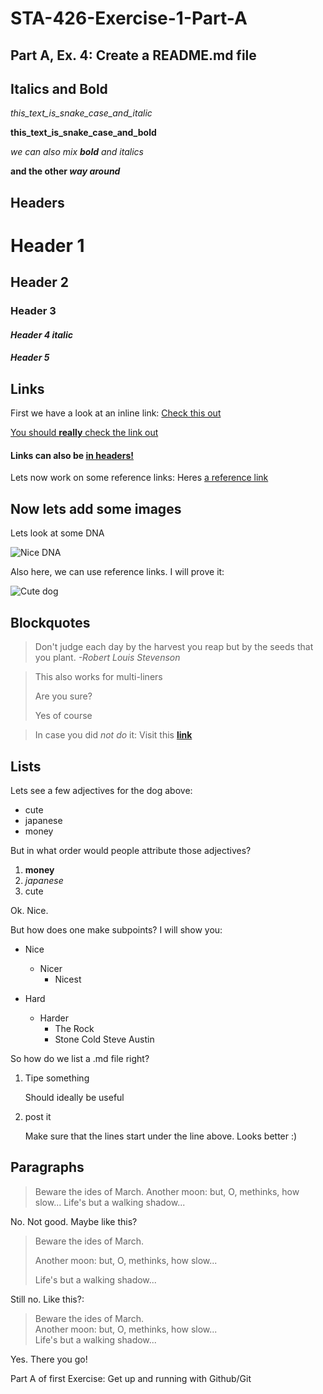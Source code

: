 # STA-426-Exercise-1-Part-A


## Part A, Ex. 4: Create a README.md file

## Italics and Bold

*this_text_is_snake_case_and_italic*

**this_text_is_snake_case_and_bold**

*we can also mix **bold** and italics*

**and the other *way around***

## Headers

# Header 1

## Header 2

### Header 3

#### *Header 4 italic*

##### **Header 5**

## Links

First we have a look at an inline link: [Check this out](https://www.srf.ch)

[You should **really** check the link out](https://www.srf.ch)

#### Links can also be [in headers!](https://www.srf.ch)

Lets now work on some reference links: Heres [a reference link][reference link]

## Now lets add some images

Lets look at some DNA

![Nice DNA](https://www.wissenschaft.de/wp-content/uploads/A/d/AdobeStock_179309453_B936C5D2-493D-4A34-8972-AE77D525F1EB-e1660294803521-990x648.jpg)

Also here, we can use reference links. I will prove it:

![Cute dog][cute doggie] 

## Blockquotes

>Don't judge each day by the harvest you reap but by the seeds that you plant. _-Robert Louis Stevenson_

>This also works for multi-liners
>
>Are you sure?
>
>Yes of course

>In case you did _not do_ it: Visit this **[link][reference link]**

## Lists

Lets see a few adjectives for the dog above:
* cute
* japanese
* money

But in what order would people attribute those adjectives?
1. **money**
2. _japanese_
3. cute

Ok. Nice. 

But how does one make subpoints? I will show you:

* Nice
  * Nicer
    * Nicest
   
* Hard
  * Harder
    * The Rock
    * Stone Cold Steve Austin

So how do we list a .md file right?
1. Tipe something
 
   Should ideally be useful

2. post it
 
   Make sure that the lines start under the line above. Looks better :)


## Paragraphs

>Beware the ides of March.
Another moon: but, O, methinks, how slow... 
Life's but a walking shadow...

No. Not good. Maybe like this?

>Beware the ides of March.
>
>Another moon: but, O, methinks, how slow... 
>
>Life's but a walking shadow...

Still no. Like this?:

>Beware the ides of March.  
Another moon: but, O, methinks, how slow...   
Life's but a walking shadow...  

Yes. There you go! 

[reference link]: https://www.uzh.ch/de.html

[cute doggie]: https://www.cnet.com/a/img/resize/61c44c6765cb6b8529df884935ad7aefc622aeec/hub/2021/11/03/3c2a7d79-770e-4cfa-9847-66b3901fb5d7/c09.jpg?auto=webp&fit=crop&height=675&width=1200


Part A of first Exercise: Get up and running with Github/Git

